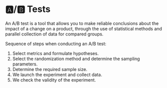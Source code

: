# 🅰️/🅱️ Tests

An A/B test is a tool that allows you to make reliable conclusions about the impact of a change on a product, through the use of statistical methods and parallel collection of data for compared groups.

Sequence of steps when conducting an A/B test:
1. Select metrics and formulate hypotheses.
2. Select the randomization method and determine the sampling parameters.
3. Determine the required sample size.
4. We launch the experiment and collect data.
5. We check the validity of the experiment.
